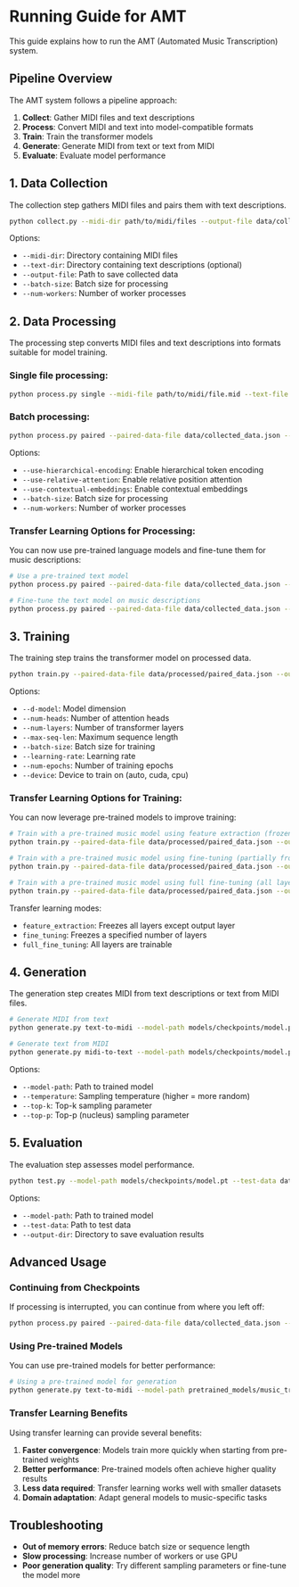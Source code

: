 # Running Guide for AMT

This guide explains how to run the AMT (Automated Music Transcription) system.

## Pipeline Overview

The AMT system follows a pipeline approach:

1. **Collect**: Gather MIDI files and text descriptions
2. **Process**: Convert MIDI and text into model-compatible formats
3. **Train**: Train the transformer models
4. **Generate**: Generate MIDI from text or text from MIDI
5. **Evaluate**: Evaluate model performance

## 1. Data Collection

The collection step gathers MIDI files and pairs them with text descriptions.

```bash
python collect.py --midi-dir path/to/midi/files --output-file data/collected_data.json
```

Options:
- `--midi-dir`: Directory containing MIDI files
- `--text-dir`: Directory containing text descriptions (optional)
- `--output-file`: Path to save collected data
- `--batch-size`: Batch size for processing
- `--num-workers`: Number of worker processes

## 2. Data Processing

The processing step converts MIDI files and text descriptions into formats suitable for model training.

### Single file processing:

```bash
python process.py single --midi-file path/to/midi/file.mid --text-file path/to/description.txt --output-dir data/processed
```

### Batch processing:

```bash
python process.py paired --paired-data-file data/collected_data.json --output-dir data/processed
```

Options:
- `--use-hierarchical-encoding`: Enable hierarchical token encoding
- `--use-relative-attention`: Enable relative position attention
- `--use-contextual-embeddings`: Enable contextual embeddings
- `--batch-size`: Batch size for processing
- `--num-workers`: Number of worker processes

### Transfer Learning Options for Processing:

You can now use pre-trained language models and fine-tune them for music descriptions:

```bash
# Use a pre-trained text model
python process.py paired --paired-data-file data/collected_data.json --output-dir data/processed --use-pretrained-text-model --pretrained-text-model-path models/pretrained_bert

# Fine-tune the text model on music descriptions
python process.py paired --paired-data-file data/collected_data.json --output-dir data/processed --use-pretrained-text-model --pretrained-text-model-path models/pretrained_bert --enable-text-fine-tuning
```

## 3. Training

The training step trains the transformer model on processed data.

```bash
python train.py --paired-data-file data/processed/paired_data.json --output-dir models
```

Options:
- `--d-model`: Model dimension
- `--num-heads`: Number of attention heads
- `--num-layers`: Number of transformer layers
- `--max-seq-len`: Maximum sequence length
- `--batch-size`: Batch size for training
- `--learning-rate`: Learning rate
- `--num-epochs`: Number of training epochs
- `--device`: Device to train on (auto, cuda, cpu)

### Transfer Learning Options for Training:

You can now leverage pre-trained models to improve training:

```bash
# Train with a pre-trained music model using feature extraction (frozen layers)
python train.py --paired-data-file data/processed/paired_data.json --output-dir models --pretrained-model models/checkpoints/pretrained_model.pt --transfer-learning-mode feature_extraction

# Train with a pre-trained music model using fine-tuning (partially frozen)
python train.py --paired-data-file data/processed/paired_data.json --output-dir models --pretrained-model models/checkpoints/pretrained_model.pt --transfer-learning-mode fine_tuning --freeze-layers 3

# Train with a pre-trained music model using full fine-tuning (all layers trainable)
python train.py --paired-data-file data/processed/paired_data.json --output-dir models --pretrained-model models/checkpoints/pretrained_model.pt --transfer-learning-mode full_fine_tuning
```

Transfer learning modes:
- `feature_extraction`: Freezes all layers except output layer
- `fine_tuning`: Freezes a specified number of layers
- `full_fine_tuning`: All layers are trainable

## 4. Generation

The generation step creates MIDI from text descriptions or text from MIDI files.

```bash
# Generate MIDI from text
python generate.py text-to-midi --model-path models/checkpoints/model.pt --text "A cheerful piano melody with jazz influences" --output-file output.mid

# Generate text from MIDI
python generate.py midi-to-text --model-path models/checkpoints/model.pt --midi-file input.mid
```

Options:
- `--model-path`: Path to trained model
- `--temperature`: Sampling temperature (higher = more random)
- `--top-k`: Top-k sampling parameter
- `--top-p`: Top-p (nucleus) sampling parameter

## 5. Evaluation

The evaluation step assesses model performance.

```bash
python test.py --model-path models/checkpoints/model.pt --test-data data/evaluation/test_data.json
```

Options:
- `--model-path`: Path to trained model
- `--test-data`: Path to test data
- `--output-dir`: Directory to save evaluation results

## Advanced Usage

### Continuing from Checkpoints

If processing is interrupted, you can continue from where you left off:

```bash
python process.py paired --paired-data-file data/collected_data.json --output-dir data/processed --continue-from-checkpoint
```

### Using Pre-trained Models

You can use pre-trained models for better performance:

```bash
# Using a pre-trained model for generation
python generate.py text-to-midi --model-path pretrained_models/music_transformer.pt --text "A gentle piano ballad"
```

### Transfer Learning Benefits

Using transfer learning can provide several benefits:

1. **Faster convergence**: Models train more quickly when starting from pre-trained weights
2. **Better performance**: Pre-trained models often achieve higher quality results
3. **Less data required**: Transfer learning works well with smaller datasets
4. **Domain adaptation**: Adapt general models to music-specific tasks

## Troubleshooting

- **Out of memory errors**: Reduce batch size or sequence length
- **Slow processing**: Increase number of workers or use GPU
- **Poor generation quality**: Try different sampling parameters or fine-tune the model more 